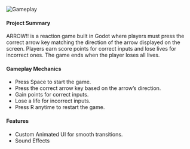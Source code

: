 ![Gameplay](https://github.com/user-attachments/assets/0e10c31f-da6a-4ffb-b1ef-8c5ba3ab959f)
#### Project Summary
ARROW!! is a reaction game built in Godot where players must press the correct arrow key matching the direction of the arrow displayed on the screen. Players earn score points for correct inputs and lose lives for incorrect ones. The game ends when the player loses all lives.

#### Gameplay Mechanics
- Press Space to start the game.
- Press the correct arrow key based on the arrow’s direction.
- Gain points for correct inputs.
- Lose a life for incorrect inputs.
- Press R anytime to restart the game.

#### Features
- Custom Animated UI for smooth transitions.
- Sound Effects
